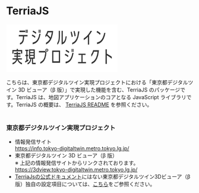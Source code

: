 TerriaJS
============

<img src="hello_logo.png" alt="drawing" width="300"/>

<br>

こちらは、東京都デジタルツイン実現プロジェクトにおける「東京都デジタルツイン 3D ビューア（β 版）」で実現した機能を含む、TerriaJS のパッケージです。TerriaJS は、地図アプリケーションのコアとなる JavaScript ライブラリです。TerriaJS の概要は、 [TerriaJS README](https://github.com/TerriaJS/TerriaJS) を参照ください。
<br>
<br>

### 東京都デジタルツイン実現プロジェクト

- 情報発信サイト<br>
  https://info.tokyo-digitaltwin.metro.tokyo.lg.jp/
- 東京都デジタルツイン 3D ビューア（β 版）<br>
  ※ 上記の情報発信サイトからリンクされております。<br>
  https://3dview.tokyo-digitaltwin.metro.tokyo.lg.jp/
- [TerriaJsの公式ドキュメント](https://docs.terria.io/guide/)にはない東京都デジタルツイン3Dビューア（β版）独自の設定項目については、[こちら](./CUSTOM_FEATURES.md)をご参照ください。
